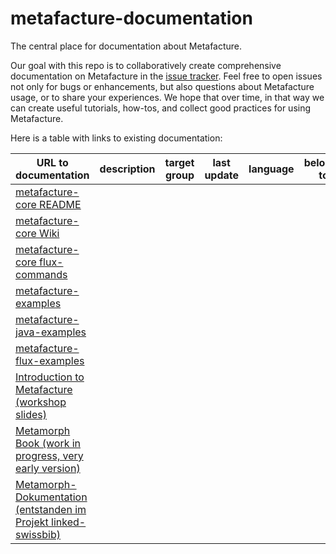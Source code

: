 # metafacture-documentation

The central place for documentation about Metafacture.

Our goal with this repo is to collaboratively create comprehensive documentation on Metafacture in the [issue tracker](https://github.com/culturegraph/metafacture-documentation/issues?q=). Feel free to open issues not only for bugs or enhancements, but also questions about Metafacture usage, or to share your experiences. We hope that over time, in that way we can create useful tutorials, how-tos, and collect good practices for using Metafacture.

Here is a table with links to existing documentation:

| URL to documentation | description | target group | last update | language | belongs to | link to metafacture.org? | assignee |
| -------------------- |-------------| -------------| ----------- | -------- | ---------- | ------------------------ | -------- |
| [metafacture-core README](https://github.com/culturegraph/metafacture-core/blob/master/README.md) | | | | | | | |
| [metafacture-core Wiki](https://github.com/culturegraph/metafacture-core/wiki) | | | | | | | |
| [metafacture-core flux-commands](https://github.com/metafacture/metafacture-documentation/blob/master/flux-commands.md) | | | | | | | |
| [metafacture-examples](https://github.com/culturegraph/metafacture-examples) | | | | | | | |
| [metafacture-java-examples](https://github.com/hbz/metafacture-java-examples) | | | | | | | |
| [metafacture-flux-examples](https://github.com/hbz/metafacture-flux-examples) | | | | | | | |
| [Introduction to Metafacture (workshop slides)](http://slides.lobid.org/metafacture-2020) | | | | | | | |
| [Metamorph Book (work in progress, very early version)](http://b3e.net/metamorph-book/latest/) | | | | | | | |
| [Metamorph-Dokumentation (entstanden im Projekt linked-swissbib)](https://swissbib.gitlab.io/metamorph-doku) | | | | | | | |
